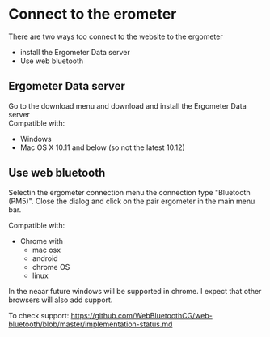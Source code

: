 # Connect to the erometer

There are two ways too connect to the website to the ergometer
* install the Ergometer Data server
* Use web bluetooth

## Ergometer Data server
Go to the download menu and download and install the Ergometer Data server  
Compatible with:
* Windows
* Mac OS X 10.11 and below (so not the latest 10.12)

## Use web bluetooth
Selectin the ergometer connection menu the connection type "Bluetooth (PM5)".
Close the dialog and click on the pair ergometer in the main menu bar.

Compatible with:
* Chrome with 
  - mac osx
  - android
  - chrome OS
  - linux

In the neaar future windows will be supported in chrome. I expect that other browsers will also add support. 

To check support:
 https://github.com/WebBluetoothCG/web-bluetooth/blob/master/implementation-status.md
